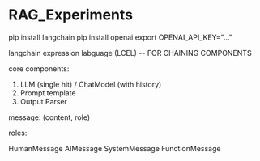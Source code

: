 # RAG_Experiments

pip install langchain
pip install openai
export OPENAI_API_KEY="..."

langchain expression labguage (LCEL) -- FOR CHAINING COMPONENTS

core components:

1. LLM (single hit) / ChatModel (with history)
2. Prompt template
3. Output Parser

message: (content, role)

roles:

HumanMessage
AIMessage
SystemMessage
FunctionMessage
